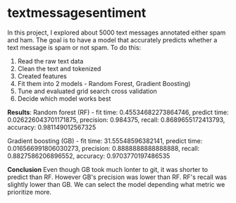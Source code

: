 # textmessagesentiment



In this project, I explored about 5000 text messages annotated either spam and ham.
The goal is to have a model that accurately predicts whether a text message is spam or not spam. 
To do this: 

1. Read the raw text data
2. Clean the text and tokenized 
3. Created features
4. Fit them into 2 models - Random Forest, Gradient Boosting)
5. Tune and evaluated grid search cross validation 
6. Decide which model works best 

**Results**: 
Random forest (RF) - 
fit time: 0.45534682273864746, predict time: 0.026226043701171875, precision: 0.984375, recall: 0.8689655172413793, accuracy: 0.981149012567325

Gradient boosting (GB) - 
fit time: 31.55548596382141, predict time: 0.016566991806030273, precision: 0.8888888888888888, recall: 0.8827586206896552, accuracy: 0.9703770197486535

**Conclusion**
Even though GB took much lonter to git, it was shorter to predict than RF. However GB's precision was lower than RF. RF's recall was slightly lower than GB. We can select the model depending what metric we prioritize more. 
